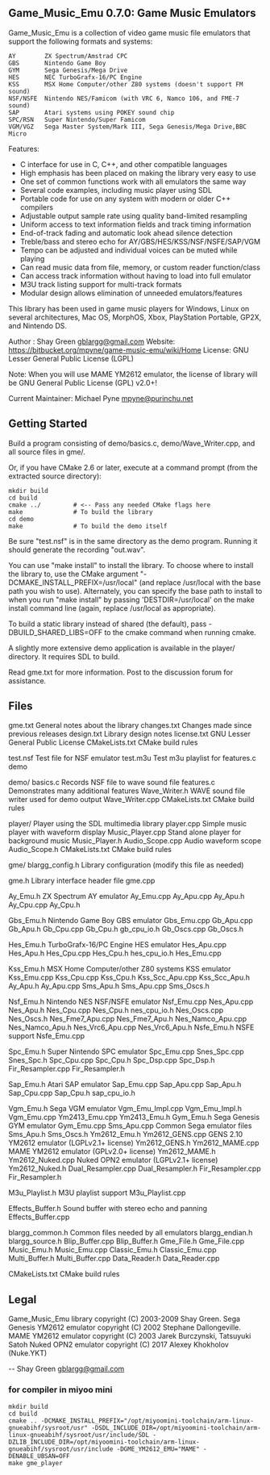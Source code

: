 Game_Music_Emu 0.7.0: Game Music Emulators
------------------------------------------
Game_Music_Emu is a collection of video game music file emulators that
support the following formats and systems:
```
AY        ZX Spectrum/Amstrad CPC
GBS       Nintendo Game Boy
GYM       Sega Genesis/Mega Drive
HES       NEC TurboGrafx-16/PC Engine
KSS       MSX Home Computer/other Z80 systems (doesn't support FM sound)
NSF/NSFE  Nintendo NES/Famicom (with VRC 6, Namco 106, and FME-7 sound)
SAP       Atari systems using POKEY sound chip
SPC/RSN   Super Nintendo/Super Famicom
VGM/VGZ   Sega Master System/Mark III, Sega Genesis/Mega Drive,BBC Micro
```
Features:
* C interface for use in C, C++, and other compatible languages
* High emphasis has been placed on making the library very easy to use
* One set of common functions work with all emulators the same way
* Several code examples, including music player using SDL
* Portable code for use on any system with modern or older C++ compilers
* Adjustable output sample rate using quality band-limited resampling
* Uniform access to text information fields and track timing information
* End-of-track fading and automatic look ahead silence detection
* Treble/bass and stereo echo for AY/GBS/HES/KSS/NSF/NSFE/SAP/VGM
* Tempo can be adjusted and individual voices can be muted while playing
* Can read music data from file, memory, or custom reader function/class
* Can access track information without having to load into full emulator
* M3U track listing support for multi-track formats
* Modular design allows elimination of unneeded emulators/features

This library has been used in game music players for Windows, Linux on
several architectures, Mac OS, MorphOS, Xbox, PlayStation Portable,
GP2X, and Nintendo DS.

Author : Shay Green <gblargg@gmail.com>
Website: https://bitbucket.org/mpyne/game-music-emu/wiki/Home
License: GNU Lesser General Public License (LGPL)

Note: When you will use MAME YM2612 emulator, the license of library
will be GNU General Public License (GPL) v2.0+!

Current Maintainer: Michael Pyne <mpyne@purinchu.net>

Getting Started
---------------
Build a program consisting of demo/basics.c, demo/Wave_Writer.cpp, and
all source files in gme/.

Or, if you have CMake 2.6 or later, execute at a command prompt (from the
extracted source directory):

    mkdir build
    cd build
    cmake ../         # <-- Pass any needed CMake flags here
    make              # To build the library
    cd demo
    make              # To build the demo itself

Be sure "test.nsf" is in the same directory as the demo program. Running it
should generate the recording "out.wav".

You can use "make install" to install the library. To choose where to install
the library to, use the CMake argument "-DCMAKE_INSTALL_PREFIX=/usr/local"
(and replace /usr/local with the base path you wish to use). Alternately, you
can specify the base path to install to when you run "make install" by passing
'DESTDIR=/usr/local' on the make install command line (again, replace
/usr/local as appropriate).

To build a static library instead of shared (the default), pass
-DBUILD_SHARED_LIBS=OFF to the cmake command when running cmake.

A slightly more extensive demo application is available in the player/
directory.  It requires SDL to build.

Read gme.txt for more information. Post to the discussion forum for
assistance.

Files
-----
gme.txt               General notes about the library
changes.txt           Changes made since previous releases
design.txt            Library design notes
license.txt           GNU Lesser General Public License
CMakeLists.txt        CMake build rules

test.nsf              Test file for NSF emulator
test.m3u              Test m3u playlist for features.c demo

demo/
  basics.c            Records NSF file to wave sound file
  features.c          Demonstrates many additional features
  Wave_Writer.h       WAVE sound file writer used for demo output
  Wave_Writer.cpp
  CMakeLists.txt      CMake build rules

player/               Player using the SDL multimedia library
  player.cpp          Simple music player with waveform display
  Music_Player.cpp    Stand alone player for background music
  Music_Player.h
  Audio_Scope.cpp     Audio waveform scope
  Audio_Scope.h
  CMakeLists.txt      CMake build rules

gme/
  blargg_config.h     Library configuration (modify this file as needed)

  gme.h               Library interface header file
  gme.cpp

  Ay_Emu.h            ZX Spectrum AY emulator
  Ay_Emu.cpp
  Ay_Apu.cpp
  Ay_Apu.h
  Ay_Cpu.cpp
  Ay_Cpu.h

  Gbs_Emu.h           Nintendo Game Boy GBS emulator
  Gbs_Emu.cpp
  Gb_Apu.cpp
  Gb_Apu.h
  Gb_Cpu.cpp
  Gb_Cpu.h
  gb_cpu_io.h
  Gb_Oscs.cpp
  Gb_Oscs.h

  Hes_Emu.h           TurboGrafx-16/PC Engine HES emulator
  Hes_Apu.cpp
  Hes_Apu.h
  Hes_Cpu.cpp
  Hes_Cpu.h
  hes_cpu_io.h
  Hes_Emu.cpp

  Kss_Emu.h           MSX Home Computer/other Z80 systems KSS emulator
  Kss_Emu.cpp
  Kss_Cpu.cpp
  Kss_Cpu.h
  Kss_Scc_Apu.cpp
  Kss_Scc_Apu.h
  Ay_Apu.h
  Ay_Apu.cpp
  Sms_Apu.h
  Sms_Apu.cpp
  Sms_Oscs.h

  Nsf_Emu.h           Nintendo NES NSF/NSFE emulator
  Nsf_Emu.cpp
  Nes_Apu.cpp
  Nes_Apu.h
  Nes_Cpu.cpp
  Nes_Cpu.h
  nes_cpu_io.h
  Nes_Oscs.cpp
  Nes_Oscs.h
  Nes_Fme7_Apu.cpp
  Nes_Fme7_Apu.h
  Nes_Namco_Apu.cpp
  Nes_Namco_Apu.h
  Nes_Vrc6_Apu.cpp
  Nes_Vrc6_Apu.h
  Nsfe_Emu.h          NSFE support
  Nsfe_Emu.cpp

  Spc_Emu.h           Super Nintendo SPC emulator
  Spc_Emu.cpp
  Snes_Spc.cpp
  Snes_Spc.h
  Spc_Cpu.cpp
  Spc_Cpu.h
  Spc_Dsp.cpp
  Spc_Dsp.h
  Fir_Resampler.cpp
  Fir_Resampler.h

  Sap_Emu.h           Atari SAP emulator
  Sap_Emu.cpp
  Sap_Apu.cpp
  Sap_Apu.h
  Sap_Cpu.cpp
  Sap_Cpu.h
  sap_cpu_io.h

  Vgm_Emu.h           Sega VGM emulator
  Vgm_Emu_Impl.cpp
  Vgm_Emu_Impl.h
  Vgm_Emu.cpp
  Ym2413_Emu.cpp
  Ym2413_Emu.h
  Gym_Emu.h           Sega Genesis GYM emulator
  Gym_Emu.cpp
  Sms_Apu.cpp         Common Sega emulator files
  Sms_Apu.h
  Sms_Oscs.h
  Ym2612_Emu.h
  Ym2612_GENS.cpp     GENS 2.10 YM2612 emulator (LGPLv2.1+ license)
  Ym2612_GENS.h
  Ym2612_MAME.cpp     MAME YM2612 emulator (GPLv2.0+ license)
  Ym2612_MAME.h
  Ym2612_Nuked.cpp    Nuked OPN2 emulator (LGPLv2.1+ license)
  Ym2612_Nuked.h
  Dual_Resampler.cpp
  Dual_Resampler.h
  Fir_Resampler.cpp
  Fir_Resampler.h

  M3u_Playlist.h      M3U playlist support
  M3u_Playlist.cpp

  Effects_Buffer.h    Sound buffer with stereo echo and panning
  Effects_Buffer.cpp

  blargg_common.h     Common files needed by all emulators
  blargg_endian.h
  blargg_source.h
  Blip_Buffer.cpp
  Blip_Buffer.h
  Gme_File.h
  Gme_File.cpp
  Music_Emu.h
  Music_Emu.cpp
  Classic_Emu.h
  Classic_Emu.cpp
  Multi_Buffer.h
  Multi_Buffer.cpp
  Data_Reader.h
  Data_Reader.cpp

  CMakeLists.txt      CMake build rules


Legal
-----
Game_Music_Emu library copyright (C) 2003-2009 Shay Green.
Sega Genesis YM2612 emulator copyright (C) 2002 Stephane Dallongeville.
MAME YM2612 emulator copyright (C) 2003 Jarek Burczynski, Tatsuyuki Satoh
Nuked OPN2 emulator copyright (C) 2017 Alexey Khokholov (Nuke.YKT)

--
Shay Green <gblargg@gmail.com>

### for compiler in miyoo mini

```
mkdir build
cd build
cmake .. -DCMAKE_INSTALL_PREFIX="/opt/miyoomini-toolchain/arm-linux-gnueabihf/sysroot/usr" -DSDL_INCLUDE_DIR=/opt/miyoomini-toolchain/arm-linux-gnueabihf/sysroot/usr/include/SDL -DZLIB_INCLUDE_DIR=/opt/miyoomini-toolchain/arm-linux-gnueabihf/sysroot/usr/include -DGME_YM2612_EMU="MAME" -DENABLE_UBSAN=OFF
make gme_player
```
